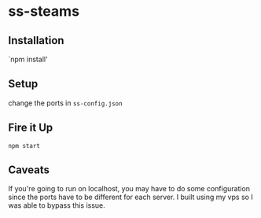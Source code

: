 # ss-steams

## Installation
`npm install'

## Setup
change the ports in `ss-config.json`

## Fire it Up
`npm start`

## Caveats
If you're going to run on localhost, you may have to do some configuration since the ports have to be different for each server. I built using my vps so I was able to bypass this issue.